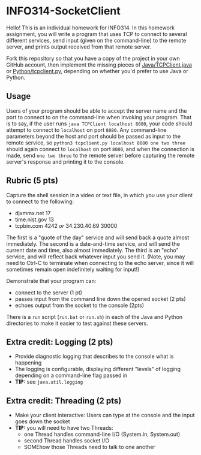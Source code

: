 # INFO314-SocketClient

Hello! This is an individual homework for INFO314. In this homework assignment, you will write a program that uses TCP to connect to several different services, send input (given on the command-line) to the remote server, and prints output received from that remote server.

Fork this repository so that you have a copy of the project in your own GitHub account, then implement the missing pieces of [Java/TCPClient.java](Java/TCPClient.java) or [Python/tcpclient.py](Python/tcpclient.py), depending on whether you'd prefer to use Java or Python.

## Usage

Users of your program should be able to accept the server name and the port to connect to on the command-line when invoking your program. That is to say, if the user runs `java TCPClient localhost 8080`, your code should attempt to connect to `localhost` on port `8080`. Any command-line parameters beyond the host and port should be passed as input to the remote service, so `python3 tcpclient.py localhost 8080 one two three` should again connect to `localhost` on port `8080`, and when the connection is made, send `one two three` to the remote server before capturing the remote server's response and printing it to the console.

## Rubric (5 pts)

Capture the shell session in a video or text file, in which you use your client to connect to the following:

* djxmmx.net 17
* time.nist.gov 13
* tcpbin.com 4242 *or* 34.230.40.69 30000

The first is a "quote of the day" service and will send back a quote almost immediately. The second is a date-and-time service, and will send the current date and time, also almost immediately. The third is an "echo" service, and will reflect back whatever input you send it. (Note, you may need to Ctrl-C to terminate when connecting to the echo server, since it will sometimes remain open indefinitely waiting for input!)

Demonstrate that your program can:

* connect to the server (1 pt)
* passes input from the command line down the opened socket (2 pts)
* echoes output from the socket to the console (2pts)

There is a `run` script (`run.bat` or `run.sh`) in each of the Java and Python directories to make it easier to test against these servers. 

## Extra credit: Logging (2 pts)

* Provide diagnostic logging that describes to the console what is happening
* The logging is configurable, displaying different "levels" of logging depending on a command-line flag passed in
* **TIP:** see `java.util.logging`

## Extra credit: Threading (2 pts)

* Make your client interactive: Users can type at the console and the input goes down the socket
* **TIP:** you will need to have two Threads:
    * one Thread handles command-line I/O (System.in, System.out)
    * second Thread handles socket I/O
    * SOMEhow those Threads need to talk to one another
